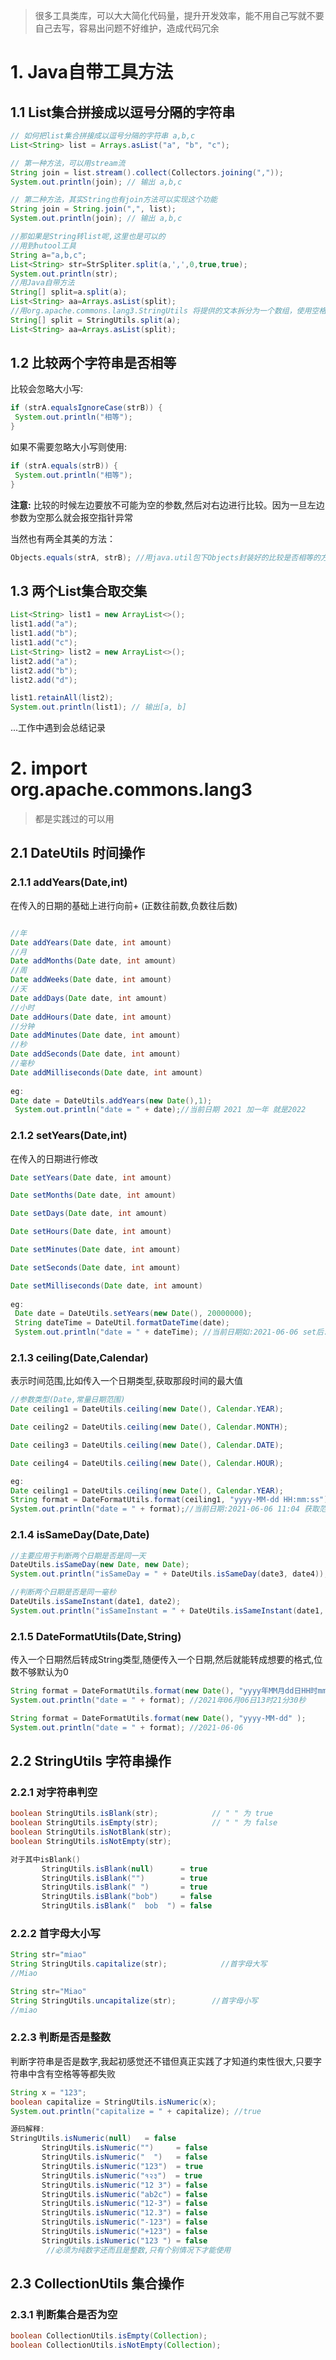 

> 很多工具类库，可以大大简化代码量，提升开发效率，能不用自己写就不要自己去写，容易出问题不好维护，造成代码冗余

# 1. Java自带工具方法

## 1.1 List集合拼接成以逗号分隔的字符串

```java
// 如何把list集合拼接成以逗号分隔的字符串 a,b,c 
List<String> list = Arrays.asList("a", "b", "c"); 

// 第一种方法，可以用stream流 
String join = list.stream().collect(Collectors.joining(",")); 
System.out.println(join); // 输出 a,b,c 

// 第二种方法，其实String也有join方法可以实现这个功能 
String join = String.join(",", list); 
System.out.println(join); // 输出 a,b,c 

//那如果是String转list呢,这里也是可以的
//用到hutool工具
String a="a,b,c";
List<String> str=StrSpliter.split(a,',',0,true,true);
System.out.println(str); 
//用Java自带方法
String[] split=a.split(a);
List<String> aa=Arrays.asList(split);
//用org.apache.commons.lang3.StringUtils 将提供的文本拆分为一个数组，使用空格作为分隔符
String[] split = StringUtils.split(a);
List<String> aa=Arrays.asList(split);
```

## 1.2 比较两个字符串是否相等

比较会忽略大小写:

```java
if (strA.equalsIgnoreCase(strB)) { 
 System.out.println("相等"); 
} 
```

如果不需要忽略大小写则使用:

```java
if (strA.equals(strB)) { 
 System.out.println("相等"); 
} 
```

**注意:** 比较的时候左边要放不可能为空的参数,然后对右边进行比较。因为一旦左边参数为空那么就会报空指针异常

当然也有两全其美的方法：

```java
Objects.equals(strA, strB); //用java.util包下Objects封装好的比较是否相等的方法
```

## 1.3 两个List集合取交集

```java
List<String> list1 = new ArrayList<>(); 
list1.add("a"); 
list1.add("b"); 
list1.add("c"); 
List<String> list2 = new ArrayList<>(); 
list2.add("a"); 
list2.add("b"); 
list2.add("d"); 

list1.retainAll(list2); 
System.out.println(list1); // 输出[a, b] 
```

...工作中遇到会总结记录

# 2. import org.apache.commons.lang3

> 都是实践过的可以用

## 2.1 DateUtils 时间操作

### 2.1.1 addYears(Date,int)

在传入的日期的基础上进行向前+ (正数往前数,负数往后数)

```java

//年
Date addYears(Date date, int amount)
//月
Date addMonths(Date date, int amount)
//周
Date addWeeks(Date date, int amount)
//天
Date addDays(Date date, int amount)
//小时
Date addHours(Date date, int amount)
//分钟
Date addMinutes(Date date, int amount)
//秒
Date addSeconds(Date date, int amount)
//毫秒
Date addMilliseconds(Date date, int amount)
    
eg:
Date date = DateUtils.addYears(new Date(),1);
 System.out.println("date = " + date);//当前日期 2021 加一年 就是2022
```

### 2.1.2 setYears(Date,int)

在传入的日期进行修改

```java
Date setYears(Date date, int amount)

Date setMonths(Date date, int amount)

Date setDays(Date date, int amount)

Date setHours(Date date, int amount)

Date setMinutes(Date date, int amount)

Date setSeconds(Date date, int amount)

Date setMilliseconds(Date date, int amount)
    
eg:
 Date date = DateUtils.setYears(new Date(), 20000000);
 String dateTime = DateUtil.formatDateTime(date);
 System.out.println("date = " + dateTime); //当前日期如:2021-06-06 set后:20000000-06-06 10:47:12
```

### 2.1.3 ceiling(Date,Calendar)

表示时间范围,比如传入一个日期类型,获取那段时间的最大值

```java
//参数类型(Date,常量日期范围)
Date ceiling1 = DateUtils.ceiling(new Date(), Calendar.YEAR);

Date ceiling2 = DateUtils.ceiling(new Date(), Calendar.MONTH);

Date ceiling3 = DateUtils.ceiling(new Date(), Calendar.DATE);

Date ceiling4 = DateUtils.ceiling(new Date(), Calendar.HOUR);

eg:
Date ceiling1 = DateUtils.ceiling(new Date(), Calendar.YEAR);
String format = DateFormatUtils.format(ceiling1, "yyyy-MM-dd HH:mm:ss");
System.out.println("date = " + format);//当前日期:2021-06-06 11:04 获取范围年最大值:2022-01-01 00:00:00
```

### 2.1.4 isSameDay(Date,Date)

```java
//主要应用于判断两个日期是否是同一天
DateUtils.isSameDay(new Date, new Date);
System.out.println("isSameDay = " + DateUtils.isSameDay(date3, date4)); //true 

//判断两个日期是否是同一毫秒
DateUtils.isSameInstant(date1, date2);
System.out.println("isSameInstant = " + DateUtils.isSameInstant(date1, date2));
```

### 2.1.5 DateFormatUtils(Date,String)

传入一个日期然后转成String类型,随便传入一个日期,然后就能转成想要的格式,位数不够默认为0

```java
String format = DateFormatUtils.format(new Date(), "yyyy年MM月dd日HH时mm分ss秒" );
System.out.println("date = " + format); //2021年06月06日13时21分30秒

String format = DateFormatUtils.format(new Date(), "yyyy-MM-dd" );
System.out.println("date = " + format); //2021-06-06

```

## 2.2 StringUtils 字符串操作

### 2.2.1 对字符串判空

```java
boolean StringUtils.isBlank(str);            // " " 为 true
boolean StringUtils.isEmpty(str);            // " " 为 false
boolean StringUtils.isNotBlank(str);
boolean StringUtils.isNotEmpty(str);

对于其中isBlank()
       StringUtils.isBlank(null)      = true
       StringUtils.isBlank("")        = true
       StringUtils.isBlank(" ")       = true
       StringUtils.isBlank("bob")     = false
       StringUtils.isBlank("  bob  ") = false
```

### 2.2.2 首字母大小写

```java
String str="miao"
String StringUtils.capitalize(str);            //首字母大写
//Miao

String str="Miao"
String StringUtils.uncapitalize(str);        //首字母小写
//miao
```

### 2.2.3 判断是否是整数

判断字符串是否是数字,我起初感觉还不错但真正实践了才知道约束性很大,只要字符串中含有空格等等都失败

```java
String x = "123";
boolean capitalize = StringUtils.isNumeric(x);
System.out.println("capitalize = " + capitalize); //true

源码解释:
StringUtils.isNumeric(null)   = false
       StringUtils.isNumeric("")     = false
       StringUtils.isNumeric("  ")   = false
       StringUtils.isNumeric("123")  = true
       StringUtils.isNumeric("१२३")  = true
       StringUtils.isNumeric("12 3") = false
       StringUtils.isNumeric("ab2c") = false
       StringUtils.isNumeric("12-3") = false
       StringUtils.isNumeric("12.3") = false
       StringUtils.isNumeric("-123") = false
       StringUtils.isNumeric("+123") = false
       StringUtils.isNumeric("123 ") = false
    	//必须为纯数字还而且是整数,只有个别情况下才能使用
```

## 2.3 CollectionUtils 集合操作

### 2.3.1 判断集合是否为空

```java
boolean CollectionUtils.isEmpty(Collection);
boolean CollectionUtils.isNotEmpty(Collection);
```





